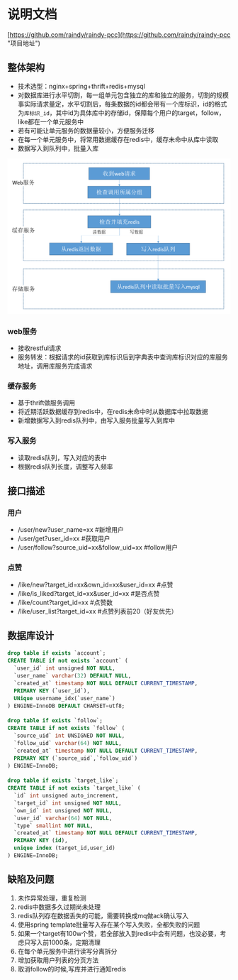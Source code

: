# 说明文档 #

[https://github.com/raindy/raindy-pcc](https://github.com/raindy/raindy-pcc "项目地址")

## 整体架构 ##

- 技术选型：nginx+spring+thrift+redis+mysql
- 对数据库进行水平切割，每一组单元包含独立的库和独立的服务，切割的规模事实际请求量定，水平切割后，每条数据的id都会带有一个库标识，id的格式为`库标识_id`，其中id为具体库中的存储id，保障每个用户的target，follow，like都在一个单元服务中
- 若有可能让单元服务的数据量较小，方便服务迁移
- 在每一个单元服务中，将常用数据缓存在redis中，缓存未命中从库中读取
- 数据写入到队列中，批量入库

![架构图](https://github.com/raindy/raindy-pcc/blob/master/archnote_raindy.png)

### web服务 ###

- 接收restful请求
- 服务转发：根据请求的id获取到库标识后到字典表中查询库标识对应的库服务地址，调用库服务完成请求

### 缓存服务 ###

- 基于thrift做服务调用
- 将近期活跃数据缓存到redis中，在redis未命中时从数据库中拉取数据
- 新增数据写入到redis队列中，由写入服务批量写入到库中

### 写入服务 ###
- 读取redis队列，写入对应的表中
- 根据redis队列长度，调整写入频率

## 接口描述 ##

### 用户 ###

- /user/new?user_name=xx #新增用户
- /user/get?user_id=xx #获取用户
- /user/follow?source_uid=xx&follow_uid=xx #follow用户

### 点赞 ###

- /like/new?target_id=xx&own_id=xx&user_id=xx #点赞
- /like/is_liked?target_id=xx&user_id=xx #是否点赞
- /like/count?target_id=xx #点赞数
- /like/user_list?target_id=xx #点赞列表前20（好友优先）

## 数据库设计 ##

```sql
drop table if exists `account`;
CREATE TABLE if not exists `account` (
  `user_id` int unsigned NOT NULL,
  `user_name` varchar(32) DEFAULT NULL,
  `created_at` timestamp NOT NULL DEFAULT CURRENT_TIMESTAMP,
  PRIMARY KEY (`user_id`),
  UNique username_idx(`user_name`)
) ENGINE=InnoDB DEFAULT CHARSET=utf8;

drop table if exists `follow`;
CREATE TABLE if not exists `follow` (
  `source_uid` int UNSIGNED NOT NULL,
  `follow_uid` varchar(64) NOT NULL,
  `created_at` timestamp NOT NULL DEFAULT CURRENT_TIMESTAMP,
  PRIMARY KEY (`source_uid`,`follow_uid`)
) ENGINE=InnoDB;

drop table if exists `target_like`;
CREATE TABLE if not exists `target_like` (
  `id` int unsigned auto_increment,
  `target_id` int unsigned NOT NULL,
  `own_id` int unsigned NOT NULL,
  `user_id` varchar(64) NOT NULL,
  `type` smallint NOT NULL,
  `created_at` timestamp NOT NULL DEFAULT CURRENT_TIMESTAMP,
  PRIMARY KEY (id),
  unique index (target_id,user_id)
) ENGINE=InnoDB;
```


## 缺陷及问题 ##
1. 未作异常处理，重复检测
2. redis中数据多久过期尚未处理
3. redis队列存在数据丢失的可能，需要转换成mq做ack确认写入
4. 使用spring template批量写入存在某个写入失败，全都失败的问题
5. 如果一个target有100w个赞，若全部放入到redis中会有问题，也没必要，考虑只写入前1000条，定期清理
6. 在每个单元服务中进行读写分离拆分
7. 增加获取用户列表的分页方法
8. 取消follow的时候,写库并进行通知redis